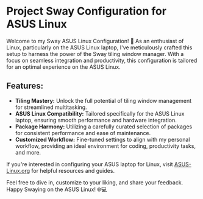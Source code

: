 # Project Sway Configuration for ASUS Linux

Welcome to my Sway ASUS Linux Configuration! 🐧 As an enthusiast of Linux, particularly on the ASUS Linux laptop, I've meticulously crafted this setup to harness the power of the Sway tiling window manager. With a focus on seamless integration and productivity, this configuration is tailored for an optimal experience on the ASUS Linux.

## Features:
- **Tiling Mastery:** Unlock the full potential of tiling window management for streamlined multitasking.
- **ASUS Linux Compatibility:** Tailored specifically for the ASUS Linux laptop, ensuring smooth performance and hardware integration.
- **Package Harmony:** Utilizing a carefully curated selection of packages for consistent performance and ease of maintenance.
- **Customized Workflow:** Fine-tuned settings to align with my personal workflow, providing an ideal environment for coding, productivity tasks, and more.

If you're interested in configuring your ASUS laptop for Linux, visit [ASUS-Linux.org](https://asus-linux.org/guides/) for helpful resources and guides.

Feel free to dive in, customize to your liking, and share your feedback. Happy Swaying on the ASUS Linux! 🌐💻
